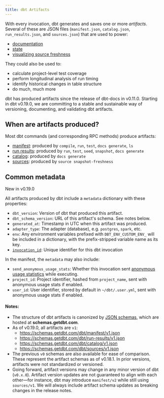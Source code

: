 ```yaml
---
title: dbt Artifacts
---
```


With every invocation, dbt generates and saves one or more *artifacts*. Several of these are JSON files (`manifest.json`, `catalog.json`, `run_results.json`, and `sources.json`) that are used to power:
- [documentation](documentation)
- [state](understanding-state)
- [visualizing source freshness](cloud-snapshotting-source-freshness)

They could also be used to:
- calculate project-level test coverage
- perform longitudinal analysis of run timing
- identify historical changes in table structure
- do much, much more

dbt has produced artifacts since the release of dbt-docs in v0.11.0. Starting in dbt v0.19.0, we are committing to a stable and sustainable way of versioning, documenting, and validating dbt artifacts.

## When are artifacts produced?

Most dbt commands (and corresponding RPC methods) produce artifacts:
- [manifest](artifacts/manifest): produced by `compile`, `run`, `test`, `docs generate`, `ls`
- [run results](artifacts/run-results): produced by `run`, `test`, `seed`, `snapshot`, `docs generate`
- [catalog](artifacts/catalog): produced by `docs generate`
- [sources](artifacts/sources): produced by `source snapshot-freshness`

## Common metadata

<Changelog>New in v0.19.0</Changelog>

All artifacts produced by dbt include a `metadata` dictionary with these properties:

- `dbt_version`: Version of dbt that produced this artifact.
- `dbt_schema_version`: URL of this artifact's schema. See notes below.
- `generated_at`: Timestamp in UTC when this artifact was produced.
- `adapter_type`: The adapter (database), e.g. `postgres`, `spark`, etc.
- `env`: Any environment variables prefixed with `DBT_ENV_CUSTOM_ENV_` will be included in a dictionary, with the prefix-stripped variable name as its key.
- [`invocation_id`](invocation_id): Unique identifier for this dbt invocation

In the manifest, the `metadata` may also include:
- `send_anonymous_usage_stats`: Whether this invocation sent [anonymous usage statistics](https://docs.getdbt.com/reference/profiles.yml/#send_anonymous_usage_stats) while executing.
- `project_id`: Project identifier, hashed from `project_name`, sent with anonymous usage stats if enabled.
- `user_id`: User identifier, stored by default in `~/dbt/.user.yml`, sent with anonymous usage stats if enabled.

#### Notes:
- The structure of dbt artifacts is canonized by [JSON schemas](https://json-schema.org/), which are hosted at **schemas.getdbt.com**.
- As of v0.19.0, all artifacts are `v1`:
    - https://schemas.getdbt.com/dbt/manifest/v1.json
    - https://schemas.getdbt.com/dbt/run-results/v1.json
    - https://schemas.getdbt.com/dbt/catalog/v1.json
    - https://schemas.getdbt.com/dbt/sources/v1.json
- The previous `v0` schemas are also available for ease of comparison. These represent the artifact schemas as of v0.18.1. In prior versions, artifacts were not standardized or versioned.
- Going forward, artifact versions may change in any minor version of dbt (`v0.x.0`). Artifact version updates are not guaranteed to align with each other—for instance, dbt may introduce `manifest/v2` while still using `sources/v1`. We will always include artifact schema updates as breaking changes in the release notes.

